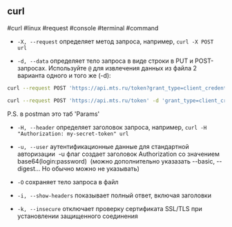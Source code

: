 ## curl
#curl #linux #request #console #terminal #command
- `-X, --request` определяет метод запроса, например, `curl -X POST url`

- `-d, --data` определяет тело запроса в виде строки в PUT и POST-запросах. Используйте `@` для извлечения данных из файла
2 варианта одного и того же (-d):
```bash
curl --request POST 'https://api.mts.ru/token?grant_type=client_credentials' -H 'Authorization: ••••••'
```

```bash
curl --request POST 'https://api.mts.ru/token' -d 'grant_type=client_credentials' -H 'Authorization: ••••••
```

P.S. в postman это таб 'Params'

- `-H, --header` определяет заголовок запроса, например, `curl -H "Authorization: my-secret-token" url`

- `-u, --user` аутентификационные данные для стандартной авторизации
 -u флаг создает заголовок Authorization со значением base64(login:password)
 (можно дополнительно указазать --basic, --digest... Но обычно можно не указывать)
 
- `-O` сохраняет тело запроса в файл

- `-i, --show-headers` показывает полный ответ, включая заголовки

- `-k, --insecure` отключает проверку сертификата SSL/TLS при установлении защищенного соединения